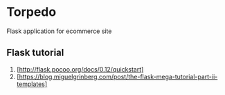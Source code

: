 Torpedo
=======

Flask application for ecommerce site


Flask tutorial
--------------
1. [http://flask.pocoo.org/docs/0.12/quickstart]
2. [https://blog.miguelgrinberg.com/post/the-flask-mega-tutorial-part-ii-templates]
